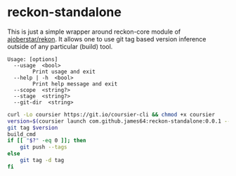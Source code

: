 # reckon-standalone

This is just a simple wrapper around reckon-core module of [ajoberstar/rekon](https://github.com/ajoberstar/reckon).
It allows one to use git tag based version inference outside of any particular (build) tool.

```
Usage: [options]
  --usage  <bool>
        Print usage and exit
  --help | -h  <bool>
        Print help message and exit
  --scope  <string?>
  --stage  <string?>
  --git-dir  <string>

```

```bash
curl -Lo coursier https://git.io/coursier-cli && chmod +x coursier
version=$(coursier launch com.github.james64:reckon-standalone:0.0.1 -- --scope=minor --stage=final)
git tag $version
build_cmd
if [[ "$?" -eq 0 ]]; then
    git push --tags
else
    git tag -d tag
fi
```
